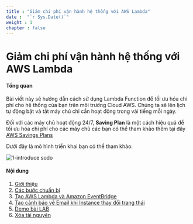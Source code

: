 ```yaml
---
title : "Giảm chi phí vận hành hệ thống với AWS Lambda"
date :  "`r Sys.Date()`" 
weight : 1 
chapter : false
---
```


# Giảm chi phí vận hành hệ thống với AWS Lambda

#### Tổng quan

Bài viết này sẽ hướng dẫn cách sử dụng Lambda Function để tối ưu hóa chi phí cho hệ thống của bạn trên môi trường Cloud AWS. Chúng ta sẽ lên lịch tự động bật và tắt máy chủ chỉ cần hoạt động trong vài tiếng mỗi ngày.

Đối với các máy chủ hoạt động 24/7, **Saving Plan** là một cách hiệu quả để tối ưu hóa chi phí cho các máy chủ các bạn có thể tham khảo thêm tại đây [AWS Savings Plans](https://docs.aws.amazon.com/savingsplans/latest/userguide/what-is-savings-plans.html)

Dưới đây là mô hình triển khai bạn có thể tham khảo:

   ![1-introduce sodo](/aws-fcj-workshop01/images/1-introduce/Workshop01-Introduce.png?width=70pc)

#### Nội dung
1. [Giới thiệu](1-introduce/)
2. [Các bước chuẩn bị](2-createvpc-ec2/)
3. [Tạo AWS Lambda và Amazon EventBridge](3-createlambdastartstop/)
4. [Tạo cảnh báo về Email khi Instance thay đổi trạng thái](4-createiam-ses/)
5. [Demo bài LAB](5-combinetogether/)
6. [Xóa tài nguyên](6-delete/)